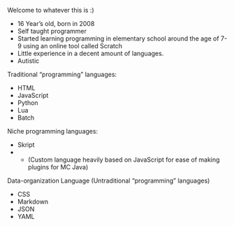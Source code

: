 Welcome to whatever this is :)

* 16 Year’s old, born in 2008
* Self taught programmer
* Started learning programming in elementary school around the age of 7-9 using an online tool called Scratch
* Little experience in a decent amount of languages.
* Autistic

Traditional “programming” languages:
* HTML
* JavaScript
* Python
* Lua
* Batch

Niche programming languages:
* Skript
* * (Custom language heavily based on JavaScript for ease of making plugins for MC Java)

Data-organization Language
(Untraditional “programming” languages)
* CSS
* Markdown
* JSON
* YAML

<!--
**HopeCreates/HopeCreates** is a ✨ _special_ ✨ repository because its `README.md` (this file) appears on your GitHub profile.

Here are some ideas to get you started:

- 🔭 I’m currently working on ...
- 🌱 I’m currently learning ...
- 👯 I’m looking to collaborate on ...
- 🤔 I’m looking for help with ...
- 💬 Ask me about ...
- 📫 How to reach me: ...
- 😄 Pronouns: ...
- ⚡ Fun fact: ...
-->
